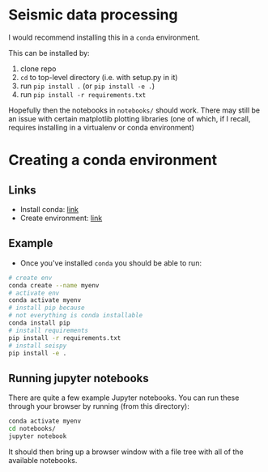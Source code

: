 # Seismic data processing

I would recommend installing this in a `conda` environment.

This can be installed by:

1. clone repo
2. `cd` to top-level directory (i.e. with setup.py in it)
3. run  `pip install .` (or `pip install -e .`)
4. run `pip install -r requirements.txt`

Hopefully then the notebooks in `notebooks/` should work. There may still be an issue with
certain matplotlib plotting libraries (one of which, if I recall, requires installing in a virtualenv or conda environment)

# Creating a conda environment

## Links
* Install conda: [link](https://docs.conda.io/projects/conda/en/latest/user-guide/install/)
* Create environment: [link](https://docs.conda.io/projects/conda/en/latest/user-guide/tasks/manage-environments.html)

## Example

* Once you've installed `conda` you should be able to run:

```bash
# create env
conda create --name myenv
# activate env
conda activate myenv
# install pip because
# not everything is conda installable
conda install pip
# install requirements
pip install -r requirements.txt
# install seispy
pip install -e .
```

## Running jupyter notebooks

There are quite a few example Jupyter notebooks. You can run these through your browser by running (from this directory):

```bash
conda activate myenv
cd notebooks/
jupyter notebook
```

It should then bring up a browser window with a file tree with all of the available notebooks.
